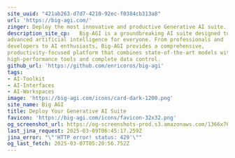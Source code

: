 ```yaml
---
site_uuid: "421ab263-d7d7-4210-92ec-f0384cb313a8"
url: 'https://big-agi.com/'
zinger: Deploy the most innovative and productive Generative AI suite.
description_site_cp:   Big-AGI is a groundbreaking AI suite designed to democratize access to
advanced artificial intelligence for everyone. From professionals and
developers to AI enthusiasts, Big-AGI provides a comprehensive,
productivity-focused platform that combines state-of-the-art models with
high-performance tools and complete data control.
github_url: 'https://github.com/enricoros/big-agi'
tags:
- AI-Toolkit
- AI-Interfaces
- AI-Workspaces
image: 'https://big-agi.com/icons/card-dark-1200.png'
site_name: Big AGI
title: Deploy Your Generative AI Suite
favicon: 'https://big-agi.com/icons/favicon-32x32.png'
og_screenshot_url: https://og-screenshots-prod.s3.amazonaws.com/1366x768/80/false/3f0ef748c3e0fd26bce9f4d1a8522adee2f7d40e351617ebcf0d138bc1cfeb35.jpeg
last_jina_request: 2025-03-09T06:45:17.259Z
jina_error: "\"'HTTP error! status: 429'\""
og_last_fetch: 2025-03-07T05:20:56.752Z
---
```



